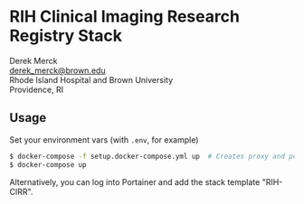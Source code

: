 # RIH Clinical Imaging Research Registry Stack

Derek Merck  
<derek_merck@brown.edu>  
Rhode Island Hospital and Brown University  
Providence, RI  


## Usage

Set your environment vars (with `.env`, for example)

```bash
$ docker-compose -f setup.docker-compose.yml up  # Creates proxy and portainer
$ docker-compose up
```

Alternatively, you can log into Portainer and add the stack template "RIH-CIRR".